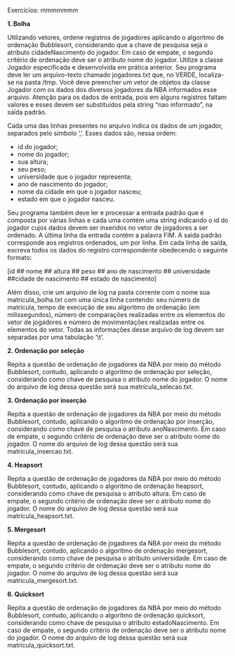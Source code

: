 Exercícios: mmmmmmm

**1. Bolha**

Utilizando vetores, ordene registros de jogadores aplicando o algoritmo de ordenação Bubblesort, considerando que a chave de pesquisa seja o atributo
cidadeNascimento do jogador. Em caso de empate, o segundo critério de ordenação deve ser o atributo nome do jogador.
Utilize a classe Jogador especificada e desenvolvida em prática anterior. Seu programa deve ler um arquivo-texto chamado jogadores.txt que, no VERDE, localiza-se na pasta /tmp. Você deve preencher um vetor de objetos da classe
Jogador com os dados dos diversos jogadores da NBA informados esse arquivo. Atenção para os dados de entrada, pois em alguns registros faltam valores e esses devem ser substituídos pela
string “nao informado”, na saída padrão.

Cada uma das linhas presentes no arquivo indica os dados de um jogador, separados pelo símbolo ‘,’. Esses dados são, nessa ordem:

- id do jogador;
- nome do jogador;
- sua altura;
- seu peso;
- universidade que o jogador representa;
- ano de nascimento do jogador;
- nome da cidade em que o jogador nasceu;
- estado em que o jogador nasceu.

Seu programa também deve ler e processar a entrada padrão que é composta por várias linhas e cada uma contém uma string indicando o id do jogador cujos dados devem ser inseridos no vetor de jogadores a ser ordenado. A última linha
da entrada contém a palavra FIM. A saída padrão corresponde aos registros ordenados, um por linha. Em cada linha de saída, escreva todos os dados do registro correspondente obedecendo o
seguinte formato:

[id ## nome ## altura ## peso ## ano de nascimento ## universidade ##cidade de nascimento ## estado de nascimento]

Além disso, crie um arquivo de log na pasta corrente com o nome sua matrícula_bolha.txt com uma única linha contendo: seu número de matrícula, tempo de execução de seu algoritmo de ordenação (em milissegundos), número
de comparações realizadas entre os elementos do vetor de jogadores e número de movimentações realizadas entre os elementos do vetor. Todas as informações desse arquivo de
log devem ser separadas por uma tabulação ‘\t’.

**2. Ordenação por seleção**

Repita a questão de ordenação de jogadores da NBA por meio do método Bubblesort, contudo, aplicando o algoritmo de ordenação por seleção, considerando como chave de pesquisa o atributo
nome do jogador. O nome do arquivo de log dessa questão será sua matrícula_selecao.txt.

**3. Ordenação por inserção**

Repita a questão de ordenação de jogadores da NBA por meio do método Bubblesort, contudo, aplicando o algoritmo de ordenação por inserção, considerando como chave de pesquisa o atributo
anoNascimento. Em caso de empate, o segundo critério de ordenação deve ser o atributo nome do jogador. O nome do arquivo de log dessa questão será sua matrícula_insercao.txt.

**4. Heapsort**

Repita a questão de ordenação de jogadores da NBA por meio do método Bubblesort, contudo, aplicando o algoritmo de ordenação heapsort, considerando como chave de pesquisa o atributo
altura. Em caso de empate, o segundo critério de ordenação deve ser o atributo nome do jogador. O nome do arquivo de log dessa questão será sua matrícula_heapsort.txt.

**5. Mergesort**

Repita a questão de ordenação de jogadores da NBA por meio do método Bubblesort, contudo, aplicando o algoritmo de ordenação mergesort, considerando como chave de pesquisa o atributo
universidade. Em caso de empate, o segundo critério de ordenação deve ser o atributo nome do jogador. O nome do arquivo de log dessa questão será sua matrícula_mergesort.txt.

**6. Quicksort**

Repita a questão de ordenação de jogadores da NBA por meio do método Bubblesort, contudo, aplicando o algoritmo de ordenação quicksort, considerando como chave de pesquisa o atributo
estadoNascimento. Em caso de empate, o segundo critério de ordenação deve ser o atributo
nome do jogador. O nome do arquivo de log dessa questão será sua matrícula_quicksort.txt.
